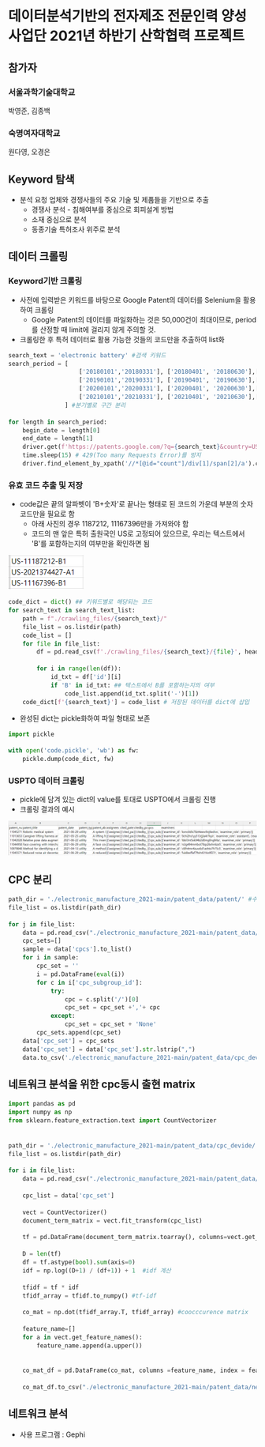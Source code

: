 # 데이터분석기반의 전자제조 전문인력 양성사업단 2021년 하반기 산학협력 프로젝트

## 참가자

### 서울과학기술대학교 

박영준, 김종백

### 숙명여자대학교 

원다영, 오경은

## Keyword 탐색

- 분석 요청 업체와 경쟁사들의 주요 기술 및 제품들을 기반으로 추출
    - 경쟁사 분석 - 침해여부를 중심으로 회피설계 방법
    - 소재 중심으로 분석
    - 동종기술 특허조사 위주로 분석

## 데이터 크롤링

### Keyword기반 크롤링

- 사전에 입력받은 키워드를 바탕으로 Google Patent의 데이터를 Selenium을 활용하여 크롤링
    - Google Patent의 데이터를 파일화하는 것은 50,000건이 최대이므로, period를 산정할 때 limit에 걸리지 않게 주의할 것.
- 크롤링한 후 특허 데이터로 활용 가능한 것들의 코드만을 추출하여 list화

```python
search_text = 'electronic battery' #검색 키워드
search_period = [
                    ['20180101','20180331'], ['20180401', '20180630'],['20180701','20180930'], ['20181001', '20181231'],        
                    ['20190101','20190331'], ['20190401', '20190630'],['20190701','20190930'], ['20191001', '20191231'],
                    ['20200101','20200331'], ['20200401', '20200630'],['20200701','20200930'], ['20201001', '20201231'],
                    ['20210101','20210331'], ['20210401', '20210630'],['20210701','20210930'], ['20211001', '20211231'],
                ] #분기별로 구간 분리

for length in search_period:
    begin_date = length[0]
    end_date = length[1]
    driver.get(f'https://patents.google.com/?q={search_text}&country=US&before=priority:{end_date}&after=priority:{begin_date}&language=ENGLISH') 
    time.sleep(15) # 429(Too many Requests Error)를 방지
    driver.find_element_by_xpath('//*[@id="count"]/div[1]/span[2]/a').click() # 페이지 내의 csv 파일 다운로드 링크 클릭
```

### 유효 코드 추출 및 저장

- code값은 끝의 알파벳이 'B+숫자'로 끝나는 형태로 된 코드의 가운데 부분의 숫자코드만을 필요로 함
    - 아래 사진의 경우 1187212, 11167396만을 가져와야 함
    - 코드의 맨 앞은 특허 출원국인 US로 고정되어 있으므로, 우리는 텍스트에서 'B'를 포함하는지의 여부만을 확인하면 됨

![KakaoTalk_20211220_163824032](readme.assets/KakaoTalk_20211220_163824032.png)

```python
code_dict = dict() ## 키워드별로 해당되는 코드
for search_text in search_text_list:
    path = f"./crawling_files/{search_text}/"
    file_list = os.listdir(path)
    code_list = []
    for file in file_list:
        df = pd.read_csv(f'./crawling_files/{search_text}/{file}', header=1) ## 해당 파일의 2번째 줄부터를 DataFrame화 함. 
        																	 ## 첫 줄에는 검색 URL이 기본적으로 작성되어 있음
        for i in range(len(df)):
            id_txt = df['id'][i]
            if 'B' in id_txt: ## 텍스트에서 B를 포함하는지의 여부
                code_list.append(id_txt.split('-')[1])
    code_dict[f'{search_text}'] = code_list # 저장된 데이터를 dict에 삽입
```

- 완성된 dict는 pickle화하여 파일 형태로 보존

```python
import pickle

with open('code.pickle', 'wb') as fw:
    pickle.dump(code_dict, fw)
```

### USPTO 데이터 크롤링

- pickle에 담겨 있는 dict의 value를 토대로 USPTO에서 크롤링 진행
- 크롤링 결과의 예시

![USPTO_example](readme.assets/USPTO_example.PNG)

## CPC 분리 
```python
path_dir = './electronic_manufacture_2021-main/patent_data/patent/' #수집된 특허데이터 경로 설정
file_list = os.listdir(path_dir)

for j in file_list:  
    data = pd.read_csv("./electronic_manufacture_2021-main/patent_data/patent/"+j) #데이터 import
    cpc_sets=[]
    sample = data['cpcs'].to_list()
    for i in sample:
        cpc_set = ''
        i = pd.DataFrame(eval(i))
        for c in i['cpc_subgroup_id']:
            try:
                cpc = c.split('/')[0]
                cpc_set = cpc_set +','+ cpc
            except:
                cpc_set = cpc_set + 'None'
        cpc_sets.append(cpc_set)
    data['cpc_set'] = cpc_sets
    data['cpc_set'] = data['cpc_set'].str.lstrip(",")
    data.to_csv('./electronic_manufacture_2021-main/patent_data/cpc_devide/cpc_'+j, encoding='utf8', index=False) #CPC 분리후 csv 파일로 저장
```
## 네트워크 분석을 위한 cpc동시 출현 matrix
```python
import pandas as pd
import numpy as np
from sklearn.feature_extraction.text import CountVectorizer


path_dir = './electronic_manufacture_2021-main/patent_data/cpc_devide/'
file_list = os.listdir(path_dir)

for i in file_list:    
    data = pd.read_csv("./electronic_manufacture_2021-main/patent_data/cpc_devide/"+i)
    
    cpc_list = data['cpc_set']
    
    vect = CountVectorizer()
    document_term_matrix = vect.fit_transform(cpc_list) 
    
    tf = pd.DataFrame(document_term_matrix.toarray(), columns=vect.get_feature_names()) #tf계산
    
    D = len(tf)
    df = tf.astype(bool).sum(axis=0)
    idf = np.log((D+1) / (df+1)) + 1  #idf 계산
    
    tfidf = tf * idf                      
    tfidf_array = tfidf.to_numpy() #tf-idf 
    
    co_mat = np.dot(tfidf_array.T, tfidf_array) #coocccurence matrix 
    
    feature_name=[]
    for a in vect.get_feature_names():
        feature_name.append(a.upper())
    
    
    co_mat_df = pd.DataFrame(co_mat, columns =feature_name, index = feature_name)
    
    co_mat_df.to_csv("./electronic_manufacture_2021-main/patent_data/network/net_"+i) #matrix csv 
```
## 네트워크 분석

- 사용 프로그램 : Gephi
